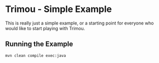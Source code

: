 Trimou - Simple Example
=====================

This is really just a simple example, or a starting point for everyone who would like to start playing with Trimou.

Running the Example
-------------------

    mvn clean compile exec:java
    